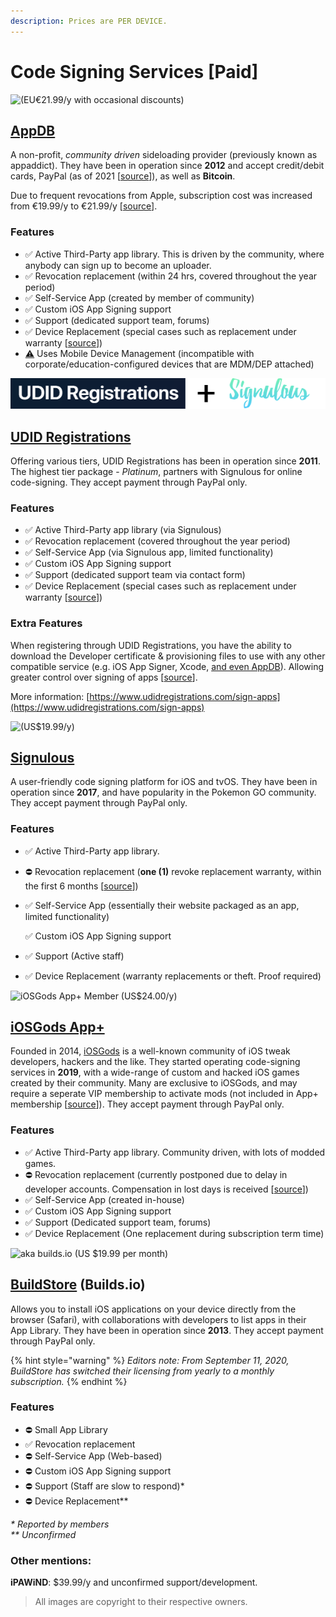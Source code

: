 ```yaml
---
description: Prices are PER DEVICE.
---
```


# Code Signing Services \[Paid]

![(EU€21.99/y with occasional discounts)](../.gitbook/assets/appdb\_logo-svg\_56px.png)

## [AppDB](https://appdb.to)

A non-profit, _community driven_ sideloading provider (previously known as appaddict). They have been in operation since **2012** and accept credit/debit cards, PayPal (as of 2021 \[[source](https://archive.vn/osV5D)]), as well as **Bitcoin**.&#x20;

Due to frequent revocations from Apple, subscription cost was increased from €19.99/y to €21.99/y \[[source](https://archive.vn/wip/SkhpW)].

### **Features**

* ✅ Active Third-Party app library. This is driven by the community, where anybody can sign up to become an uploader.&#x20;
* ✅ Revocation replacement (within 24 hrs, covered throughout the year period)
* ✅ Self-Service App (created by member of community)
* ✅ Custom iOS App Signing support
* ✅ Support (dedicated support team, forums)&#x20;
* ✅ Device Replacement (special cases such as replacement under warranty \[[source](https://archive.vn/UgD1P)])
* [⚠️](https://emojipedia.org/warning/) Uses Mobile Device Management (incompatible with corporate/education-configured devices that are MDM/DEP attached)







![(US$19.99/y)](../.gitbook/assets/udid+siglogo.png)

## [UDID Registrations](https://www.udidregistrations.com/buy)

Offering various tiers, UDID Registrations has been in operation since **2011**. The highest tier package - _Platinum_, partners with Signulous for online code-signing. They accept payment through PayPal only.

### Features

* ✅ Active Third-Party app library (via Signulous)&#x20;
* ✅ Revocation replacement (covered throughout the year period)
* ✅ Self-Service App (via Signulous app, limited functionality)
* ✅ Custom iOS App Signing support
* ✅ Support (dedicated support team via contact form)&#x20;
* ✅ Device Replacement (special cases such as replacement under warranty \[[source](https://www.udidregistrations.com/buy#replacement)])

### Extra Features

When registering through UDID Registrations, you have the ability to download the Developer certificate & provisioning files to use with any other compatible service (e.g. iOS App Signer, Xcode, [and even AppDB](https://forum.appdb.to/index.php?/topic/4707-tut-how-to-install-any-app-from-appdb-absolutely-for-free/)). Allowing greater control over signing of apps \[[source](https://www.udidregistrations.com/buy#certificate)].

More information: [https://www.udidregistrations.com/sign-apps](https://www.udidregistrations.com/sign-apps)





![(US$19.99/y)](../.gitbook/assets/signulous\_logo\_56px.png)

## [Signulous](https://www.signulous.com)

A user-friendly code signing platform for iOS and tvOS. They have been in operation since **2017**, and have popularity in the Pokemon GO community. They accept payment through PayPal only.

### **Features**

* ✅ Active Third-Party app library.&#x20;
* ⛔ Revocation replacement (**one (1)** revoke replacement warranty, within the first 6 months \[[source](https://archive.vn/y5gOm)])
*   ✅ Self-Service App (essentially their website packaged as an app, limited functionality)

    ✅ Custom iOS App Signing support
* ✅ Support (Active staff)
* ✅ Device Replacement (warranty replacements or theft. Proof required)&#x20;







![iOSGods App+ Member (US$24.00/y)](../.gitbook/assets/iosgods\_logo80px.png)

## [iOSGods App+](https://plusapp.iosgods.com/product/iosgods-app/)

Founded in 2014, [iOSGods](https://iosgods.com) is a well-known community of iOS tweak developers, hackers and the like. They started operating code-signing services in **2019**, with a wide-range of custom and hacked iOS games created by their community. Many are exclusive to iOSGods, and may require a seperate VIP membership to activate mods (not included in App+ membership \[[source](https://iosgods.com/topic/100620-iosgods-app-frequently-asked-questions-answers/)]). They accept payment through PayPal only.

### Features

* ✅ Active Third-Party app library. Community driven, with lots of modded games.
* ⛔ Revocation replacement (currently postponed due to delay in developer accounts. Compensation in lost days is received \[[source](https://plusapp.iosgods.com/account-reseller-program/)])
* ✅ Self-Service App (created in-house)
* ✅ Custom iOS App Signing support
* ✅ Support (Dedicated support team, forums)&#x20;
* ✅ Device Replacement (One replacement during subscription term time)





![aka builds.io (US $19.99 per month)](../.gitbook/assets/buildstore-title-56px\_black.png)

## [BuildStore](https://builds.io) (Builds.io)

Allows you to install iOS applications on your device directly from the browser (Safari), with collaborations with developers to list apps in their App Library. They have been in operation since **2013**. They accept payment through PayPal only.

{% hint style="warning" %}
_Editors note: From September 11, 2020, BuildStore has switched their licensing from yearly to a monthly subscription._
{% endhint %}

### **Features**

* ⛔ Small App Library
* ✅ Revocation replacement&#x20;
* ⛔ Self-Service App (Web-based)
* ⛔ Custom iOS App Signing support
* ⛔ Support (Staff are slow to respond)\*&#x20;
* ⛔ Device Replacement\*\*

_\* Reported by members_\
_\*\* Unconfirmed_

### Other mentions:

**iPAWiND**: $39.99/y and unconfirmed support/development.

> All images are copyright to their respective owners.
